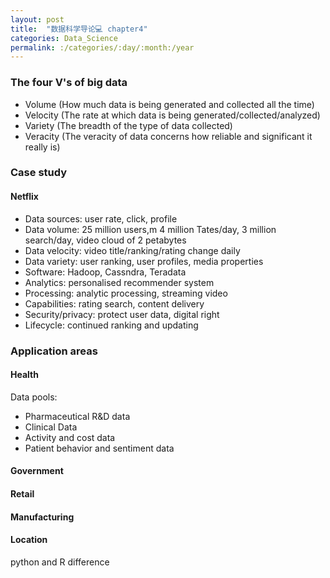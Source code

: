 ```yaml
---
layout: post
title:  "数据科学导论💻 chapter4"
categories: Data_Science
permalink: :/categories/:day/:month:/year
---
```


### The four V's of big data

- Volume (How much data is being generated and collected all the time)
- Velocity (The rate at which data is being generated/collected/analyzed)
- Variety (The breadth of the type of data collected)
- Veracity (The veracity of data concerns how reliable and significant it really is)

### Case study

#### Netflix

- Data sources: user rate, click, profile
- Data volume: 25 million users,m 4 million Tates/day, 3 million search/day, video cloud of 2 petabytes
- Data velocity:  video title/ranking/rating change daily
- Data variety: user ranking, user profiles, media properties
- Software: Hadoop, Cassndra, Teradata
- Analytics: personalised recommender system
- Processing: analytic processing, streaming video
- Capabilities: rating search, content delivery
- Security/privacy: protect user data, digital right
- Lifecycle: continued ranking and updating

### Application areas

#### Health

Data pools:

- Pharmaceutical R&D data
- Clinical Data
- Activity and cost data
- Patient behavior and sentiment data

#### Government 

#### Retail 

#### Manufacturing 

#### Location 



python and R difference


